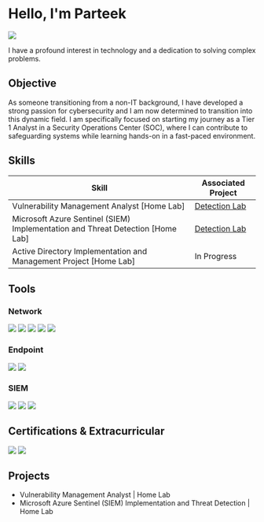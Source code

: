 # Hello, I'm Parteek
<a href="www.linkedin.com/in/prateek-rao-4698a3318"><img src="https://img.shields.io/badge/-LinkedIn-0072b1?&style=for-the-badge&logo=linkedin&logoColor=white" /></a>

I have a profound interest in technology and a dedication to solving complex problems.

## Objective

As someone transitioning from a non-IT background, I have developed a strong passion for cybersecurity and I am now determined to transition into this dynamic field. I am specifically focused on starting my journey as a Tier 1 Analyst in a Security Operations Center (SOC), where I can contribute to safeguarding systems while learning hands-on in a fast-paced environment.

## Skills

| Skill                                         | Associated Project         |
|-----------------------------------------------|----------------------------|
| Vulnerability Management Analyst [Home Lab] | <a href="https://google.com">Detection Lab</a>|
| Microsoft Azure Sentinel (SIEM) Implementation and Threat Detection [Home Lab] | <a href="https://google.com">Detection Lab</a>|
| Active Directory Implementation and Management Project [Home Lab] | In Progress|

## Tools

### Network
<div>
    <img src="https://img.shields.io/badge/-Wireshark-1679A7?&style=for-the-badge&logo=Wireshark&logoColor=white" />
    <img src="https://img.shields.io/badge/-Snort-EF3B2D?&style=for-the-badge&logo=Snort&logoColor=white" />
    <img src="https://img.shields.io/badge/-Zeek-777BB4?&style=for-the-badge&logo=Zeek&logoColor=white" />
 <img src="https://img.shields.io/badge/-Brim-1679A7?&style=for-the-badge&logo=Brim&logoColor=white" />
    <img src="https://img.shields.io/badge/-NetworkMiner-1679A7?&style=for-the-badge&logo=NetworkMiner&logoColor=white" />
</div>

### Endpoint
<div>
    <img src="https://img.shields.io/badge/-Microsoft_Defender_for_Endpoint-00A4EF?&style=for-the-badge&logo=Microsoft&logoColor=white" />
    <img src="https://img.shields.io/badge/-Velociraptor-4B275F?&style=for-the-badge&logo=Velociraptor&logoColor=white" />
</div>

### SIEM
<div>
    <img src="https://img.shields.io/badge/-Microsoft_Sentinel-0078D4?&style=for-the-badge&logo=Microsoft&logoColor=white" />
    <img src="https://img.shields.io/badge/-Splunk-000000?&style=for-the-badge&logo=Splunk&logoColor=white" />
    <img src="https://img.shields.io/badge/-Elastic-005571?&style=for-the-badge&logo=Elastic&logoColor=white" />
</div>

## Certifications & Extracurricular 
<div>
<img src="https://img.shields.io/badge/-Google Cybersecurity Professional Certificate-FF0000?&style=for-the-badge&logo=Coursera&logoColor=white" />
<img src="https://img.shields.io/badge/-SOC Level 1-007ACC?&style=for-the-badge&logo=Tryhackme&logoColor=white" />

</div>

## Projects
- Vulnerability Management Analyst | Home Lab
- Microsoft Azure Sentinel (SIEM) Implementation and Threat Detection | Home Lab
